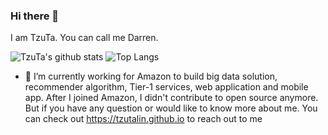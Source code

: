 ### Hi there 👋

 I am TzuTa. You can call me Darren.

![TzuTa's github stats](https://github-readme-stats.vercel.app/api?username=tzutalin&count_private=true&hide=issues)
![Top Langs](https://github-readme-stats.vercel.app/api/top-langs/?username=tzutalin&layout=compact)

- 🔭 I’m currently working for Amazon to build big data solution, recommender algorithm, Tier-1 services, web application and mobile app. After I joined Amazon, I didn't contribute to open source anymore. But if you have any question or would like to know more about me. You can check out https://tzutalin.github.io to reach out to me
